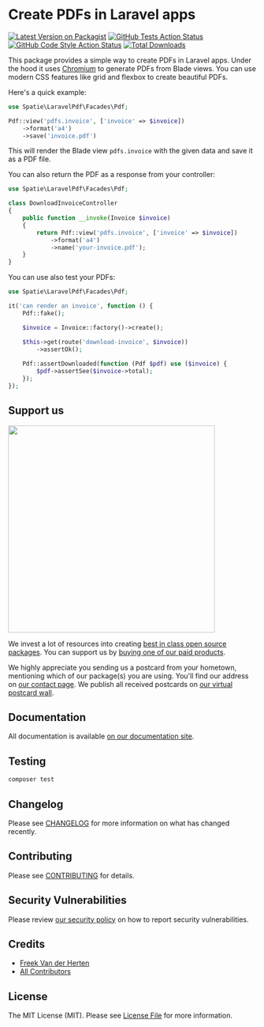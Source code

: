 # Create PDFs in Laravel apps

[![Latest Version on Packagist](https://img.shields.io/packagist/v/spatie/laravel-pdf.svg?style=flat-square)](https://packagist.org/packages/spatie/laravel-pdf)
[![GitHub Tests Action Status](https://img.shields.io/github/actions/workflow/status/spatie/laravel-pdf/run-tests.yml?branch=main&label=tests&style=flat-square)](https://github.com/spatie/laravel-pdf/actions?query=workflow%3Arun-tests+branch%3Amain)
[![GitHub Code Style Action Status](https://img.shields.io/github/actions/workflow/status/spatie/laravel-pdf/fix-php-code-style-issues.yml?branch=main&label=code%20style&style=flat-square)](https://github.com/spatie/laravel-pdf/actions?query=workflow%3A"Fix+PHP+code+style+issues"+branch%3Amain)
[![Total Downloads](https://img.shields.io/packagist/dt/spatie/laravel-pdf.svg?style=flat-square)](https://packagist.org/packages/spatie/laravel-pdf)

This package provides a simple way to create PDFs in Laravel apps. Under the hood it uses [Chromium](https://www.chromium.org/chromium-projects/) to generate PDFs from Blade views. You can use modern CSS features like grid and flexbox to create beautiful PDFs.

Here's a quick example:

```php
use Spatie\LaravelPdf\Facades\Pdf;

Pdf::view('pdfs.invoice', ['invoice' => $invoice])
    ->format('a4')
    ->save('invoice.pdf')
```

This will render the Blade view `pdfs.invoice` with the given data and save it as a PDF file.

You can also return the PDF as a response from your controller:

```php
use Spatie\LaravelPdf\Facades\Pdf;

class DownloadInvoiceController
{
    public function __invoke(Invoice $invoice)
    {
        return Pdf::view('pdfs.invoice', ['invoice' => $invoice])
            ->format('a4')
            ->name('your-invoice.pdf');
    }
}
```

You can use also test your PDFs:

```php
use Spatie\LaravelPdf\Facades\Pdf;

it('can render an invoice', function () {
    Pdf::fake();

    $invoice = Invoice::factory()->create();

    $this->get(route('download-invoice', $invoice))
        ->assertOk();
        
    Pdf::assertDownloaded(function (Pdf $pdf) use ($invoice) {
        $pdf->assertSee($invoice->total);
    });
});
```

## Support us

[<img src="https://github-ads.s3.eu-central-1.amazonaws.com/laravel-pdf.jpg?t=1" width="419px" />](https://spatie.be/github-ad-click/laravel-pdf)

We invest a lot of resources into creating [best in class open source packages](https://spatie.be/open-source). You can support us by [buying one of our paid products](https://spatie.be/open-source/support-us).

We highly appreciate you sending us a postcard from your hometown, mentioning which of our package(s) you are using. You'll find our address on [our contact page](https://spatie.be/about-us). We publish all received postcards on [our virtual postcard wall](https://spatie.be/open-source/postcards).

## Documentation

All documentation is available [on our documentation site](https://spatie.be/docs/laravel-pdf).

## Testing

```bash
composer test
```

## Changelog

Please see [CHANGELOG](CHANGELOG.md) for more information on what has changed recently.

## Contributing

Please see [CONTRIBUTING](CONTRIBUTING.md) for details.

## Security Vulnerabilities

Please review [our security policy](../../security/policy) on how to report security vulnerabilities.

## Credits

- [Freek Van der Herten](https://github.com/freekmurze)
- [All Contributors](../../contributors)

## License

The MIT License (MIT). Please see [License File](LICENSE.md) for more information.

